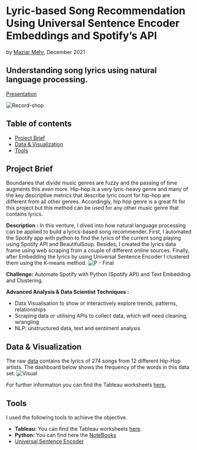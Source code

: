 # Lyric-based Song Recommendation Using Universal Sentence Encoder Embeddings and Spotify’s API

by [Maziar Mehr](https://github.com/Maziar-Mehr), December 2021
## Understanding song lyrics using natural language processing.
[Presentation](https://slides.com/d/yCJDfAs/live)

![Record-shop](https://user-images.githubusercontent.com/88034001/148057551-f9046147-d8dc-47dd-aa0e-f75e289dc65e.jpg)



## Table of contents
- [Project Brief](https://github.com/Maziar-Mehr/Final_Project#project-brief)
- [Data & Visualization](https://github.com/Maziar-Mehr/Final_Project#data--visualization)
- [Tools](https://github.com/Maziar-Mehr/Final_Project#Tools)



## Project Brief
Boundaries that divide music genres are fuzzy and the passing of time augments this even more. Hip-hop is a very lyric-heavy genre and many of the key descriptive metrics that describe lyric count for hip-hop are different from all other genres. Accordingly, hip hop genre is a great fit for this project but this method can be used for any other music genre that contains lyrics.
 
**Description :**
In this venture, I dived into how natural language processing can be applied to build a lyrics-based song recommender. First, I automated the Spotify app with python to find the lyrics of the current song playing using Spotify API and BeautifulSoup. Besides, I created the lyrics data frame using web scraping from a couple of different online sources. Finally, after Embedding the lyrics by using Universal Sentence Encoder I clustered them using the K-means method. 
 ![P - Final](https://user-images.githubusercontent.com/88034001/146432587-72907535-6436-4146-9b20-fdbbc727e7ce.png)


**Challenge:**
Automate Spotify with Python (Spotify API) and Text Embedding and Clustering. 

**Advanced Analysis & Data Scientist Techniques :**
- Data Visualisation to show or interactively explore trends, patterns, relationships
- Scraping data or utilising APIs to collect data, which will need cleaning, wrangling
- NLP: unstructured data, text and sentiment analysis


## Data & Visualization
The raw [data](https://github.com/Maziar-Mehr/Final_Project/tree/main/Data) contains the lyrics of 274 songs from 12 different Hip-Hop artists. The 
dashboard below shows the frequency of the words in this data set. 
![Visual](https://user-images.githubusercontent.com/88034001/146430671-b7d62695-a3f0-4879-b06e-abc1d701f53d.png)


For further information you can find the Tableau worksheets [here.](https://github.com/Maziar-Mehr/Final_Project/tree/main/Tableau)

## Tools
I used the following tools to achieve the objective.

- **Tableau:** You can find the Tableau worksheets [here](https://public.tableau.com/app/profile/maziar7848/viz/Hip-Hopgenreanalysis/MostCommonWordsTop20?publish=yes).
- **Python:**  You can find here the [NoteBooks](https://github.com/Maziar-Mehr/Final_Project/tree/main/Python) 
- [Universal Sentence Encoder](https://tfhub.dev/google/universal-sentence-encoder/1) 


